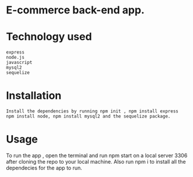 # E-commerce back-end app.

# Technology used
    express
    node.js
    javascript
    mysql2
    sequelize
# Installation
    Install the dependencies by running npm init , npm install express
    npm install node, npm install mysql2 and the sequelize package.
# Usage
 To run the app , open the terminal and run npm start on a local server 3306 after cloning the repo to your local
 machine. Also run npm i to install all the dependecies for the app to run.
 